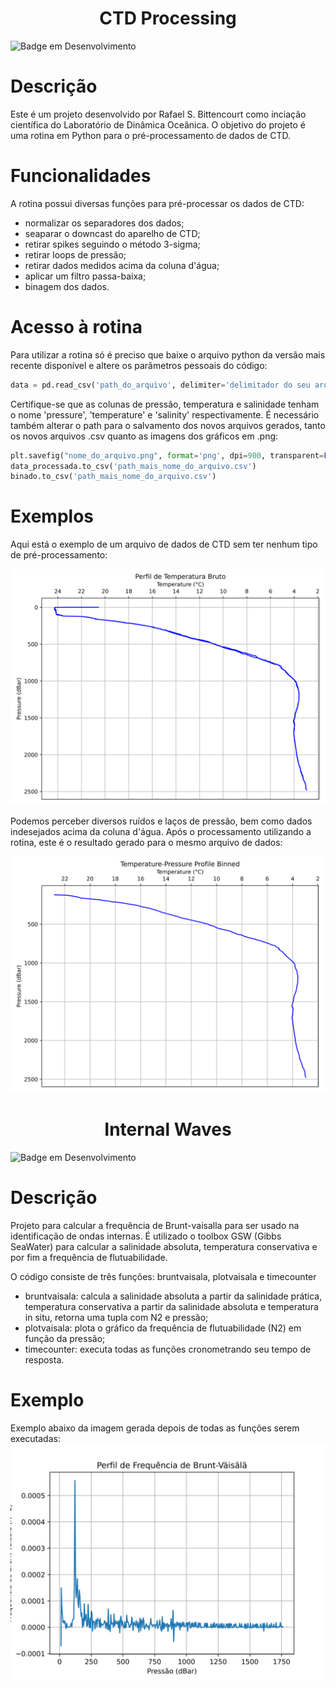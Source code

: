 <h1 align="center"> CTD Processing </h1>

![Badge em Desenvolvimento](http://img.shields.io/static/v1?label=Versão&message=V.8&color=GREEN&style=for-the-badge)

# Descrição
Este é um projeto desenvolvido por Rafael S. Bittencourt como inciação científica do Laboratório de Dinâmica Oceânica.
O objetivo do projeto é uma rotina em Python para o pré-processamento de dados de CTD.

# Funcionalidades
A rotina possui diversas funções para pré-processar os dados de CTD:
 - normalizar os separadores dos dados;
 - seaparar o downcast do aparelho de CTD;
 - retirar spikes seguindo o método 3-sigma;
 - retirar loops de pressão;
 - retirar dados medidos acima da coluna d'água;
 - aplicar um filtro passa-baixa;
 - binagem dos dados.

# Acesso à rotina
Para utilizar a rotina só é preciso que baixe o arquivo python da versão mais recente disponível e altere os parãmetros pessoais do código: 
```Python
data = pd.read_csv('path_do_arquivo', delimiter='delimitador do seu arquivo', index_col=False)
```
Certifique-se que as colunas de pressão, temperatura e salinidade tenham o nome 'pressure', 'temperature' e 'salinity' respectivamente.
É necessário também alterar o path para o salvamento dos novos arquivos gerados, tanto os novos arquivos .csv quanto as imagens dos gráficos em .png:
```Python
plt.savefig("nome_do_arquivo.png", format='png', dpi=900, transparent=False)
data_processada.to_csv('path_mais_nome_do_arquivo.csv')
binado.to_csv('path_mais_nome_do_arquivo.csv')
```

# Exemplos
Aqui está o exemplo de um arquivo de dados de CTD sem ter nenhum tipo de pré-processamento:

![Perfil de dados brutos](CTDProcessing/Perfis/Perfil_bruto.png)

Podemos perceber diversos ruídos e laços de pressão, bem como dados indesejados acima da coluna d'água. Após o processamento utilizando a rotina, este é o resultado gerado para o mesmo arquivo de dados:

![Perfil depois de todas as etapas de processamento](CTDProcessing/Perfis/Perfil_binado.png)

<h1 align="center"> Internal Waves </h1>

![Badge em Desenvolvimento](http://img.shields.io/static/v1?label=Versão&message=V.1&color=GREEN&style=for-the-badge)

# Descrição
Projeto para calcular a frequência de Brunt-vaisalla para ser usado na identificação de ondas internas.
É utilizado o toolbox GSW (Gibbs SeaWater) para calcular a salinidade absoluta, temperatura conservativa e por fim a frequência de flutuabilidade.

O código consiste de três funções: bruntvaisala, plotvaisala e timecounter

- bruntvaisala: calcula a salinidade absoluta a partir da salinidade prática, temperatura conservativa a partir da salinidade absoluta e temperatura in situ, retorna uma tupla com N2 e pressão;
- plotvaisala: plota o gráfico da frequência de flutuabilidade (N2) em função da pressão;
- timecounter: executa todas as funções cronometrando seu tempo de resposta.

# Exemplo
Exemplo abaixo da imagem gerada depois de todas as funções serem executadas:
![Plot da Frequência de Flutuabilidade](InternalWaves/Perfis/bruntvaisala.png)

